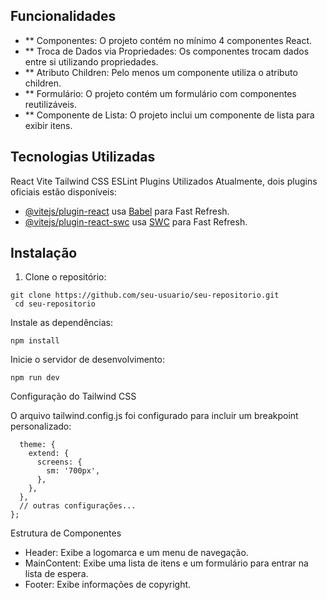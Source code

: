 ## Funcionalidades

- \*\* Componentes: O projeto contém no mínimo 4 componentes React.
- \*\* Troca de Dados via Propriedades: Os componentes trocam dados entre si utilizando propriedades.
- \*\* Atributo Children: Pelo menos um componente utiliza o atributo children.
- \*\* Formulário: O projeto contém um formulário com componentes reutilizáveis.
- \*\* Componente de Lista: O projeto inclui um componente de lista para exibir itens.

## Tecnologias Utilizadas

React
Vite
Tailwind CSS
ESLint
Plugins Utilizados
Atualmente, dois plugins oficiais estão disponíveis:

- [@vitejs/plugin-react](https://github.com/vitejs/vite-plugin-react/blob/main/packages/plugin-react/README.md) usa [Babel](https://babeljs.io/) para Fast Refresh.
- [@vitejs/plugin-react-swc](https://github.com/vitejs/vite-plugin-react-swc) usa [SWC](https://swc.rs/) para Fast Refresh.

## Instalação

1. Clone o repositório:

```
git clone https://github.com/seu-usuario/seu-repositorio.git
 cd seu-repositorio
```

Instale as dependências:

`npm install`

Inicie o servidor de desenvolvimento:

`npm run dev`

Configuração do Tailwind CSS

O arquivo tailwind.config.js foi configurado para incluir um breakpoint personalizado:

```module.exports = {
  theme: {
    extend: {
      screens: {
        sm: '700px',
      },
    },
  },
  // outras configurações...
};

```

Estrutura de Componentes

- Header: Exibe a logomarca e um menu de navegação.
- MainContent: Exibe uma lista de itens e um formulário para entrar na lista de espera.
- Footer: Exibe informações de copyright.

